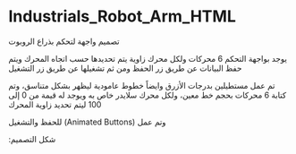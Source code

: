 # Industrials_Robot_Arm_HTML
تصميم واجهة لتحكم بذراع الروبوت

يوجد بواجهة التحكم 6 محركات ولكل محرك زاوية يتم تحديدها حسب اتجاه المحرك ويتم حفظ البيانات عن طريق زر الحفظ ومن ثم تشغيلها عن طريق زر التشغيل 

تم عمل مستطيلين بدرجات الأزرق وايضاً خطوط عامودية ليظهر بشكل متناسق، وتم كتابة 6 محركات بحجم خط معين، ولكل محرك سلايدر خاص به ويوجد له قيمة من 0 إلى 100 ليتم تحديد زاوية المحرك

للحفظ والتشغيل (Animated Buttons) وتم عمل


:شكل التصميم

